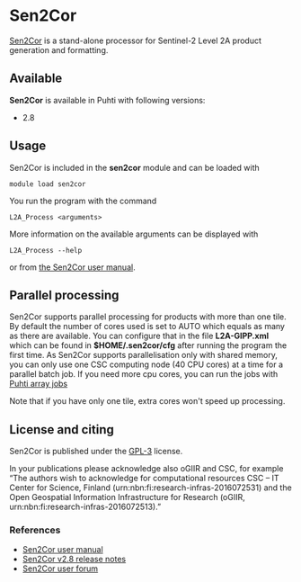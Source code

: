 # Sen2Cor

[Sen2Cor](http://step.esa.int/main/third-party-plugins-2/sen2cor/sen2cor_v2-8/) is a stand-alone processor for Sentinel-2 Level 2A product generation and formatting.

## Available

__Sen2Cor__ is available in Puhti with following versions:

* 2.8

## Usage

Sen2Cor is included in the __sen2cor__ module and can be loaded with

`module load sen2cor`

You run the program with the command

`L2A_Process <arguments>`

More information on the available arguments can be displayed with

`L2A_Process --help`

or from [the Sen2Cor user manual](http://step.esa.int/thirdparties/sen2cor/2.8.0/docs/S2-PDGS-MPC-L2A-SUM-V2.8.pdf).

## Parallel processing

Sen2Cor supports parallel processing for products with more than one tile. By default the number of cores used is set to AUTO which equals as many as there are available. You can configure that in the file __L2A-GIPP.xml__ which can be found in __$HOME/.sen2cor/cfg__ after running the program the first time. As Sen2Cor supports parallelisation only with shared memory, you can only use one CSC computing node (40 CPU cores) at a time for a parallel batch job. If you need more cpu cores, you can run the jobs with [Puhti array jobs](../computing/running/array-jobs)

Note that if you have only one tile, extra cores won't speed up processing.

## License and citing

Sen2Cor is published under the [GPL-3](https://www.gnu.org/licenses/gpl.html) license.

In your publications please acknowledge also oGIIR and CSC, for example “The authors wish to acknowledge for computational resources CSC – IT Center for Science, Finland (urn:nbn:fi:research-infras-2016072531) and the Open Geospatial Information Infrastructure for Research (oGIIR, urn:nbn:fi:research-infras-2016072513).”

### References

* [Sen2Cor user manual](http://step.esa.int/thirdparties/sen2cor/2.8.0/docs/S2-PDGS-MPC-L2A-SUM-V2.8.pdf)
* [Sen2Cor v2.8 release notes ](http://step.esa.int/thirdparties/sen2cor/2.8.0/docs/S2-PDGS-MPC-L2A-SRN-V2.8.pdf)
* [Sen2Cor user forum](https://forum.step.esa.int/c/s2tbx/sen2cor)


